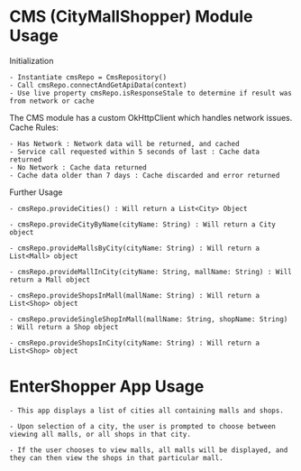 # CMS (CityMallShopper) Module Usage

Initialization

	- Instantiate cmsRepo = CmsRepository()
	- Call cmsRepo.connectAndGetApiData(context)
	- Use live property cmsRepo.isResponseStale to determine if result was from network or cache

The CMS module has a custom OkHttpClient which handles network issues.
Cache Rules:

	- Has Network : Network data will be returned, and cached
	- Service call requested within 5 seconds of last : Cache data returned
	- No Network : Cache data returned
	- Cache data older than 7 days : Cache discarded and error returned


Further Usage

	- cmsRepo.provideCities() : Will return a List<City> Object
	
	- cmsRepo.provideCityByName(cityName: String) : Will return a City object
	
	- cmsRepo.provideMallsByCity(cityName: String) : Will return a List<Mall> object
	
	- cmsRepo.provideMallInCity(cityName: String, mallName: String) : Will return a Mall object
	
	- cmsRepo.provideShopsInMall(mallName: String) : Will return a List<Shop> object
	
	- cmsRepo.provideSingleShopInMall(mallName: String, shopName: String) : Will return a Shop object
	
	- cmsRepo.provideShopsInCity(cityName: String) : Will return a List<Shop> object

# EnterShopper App Usage

	- This app displays a list of cities all containing malls and shops.

	- Upon selection of a city, the user is prompted to choose between viewing all malls, or all shops in that city.

	- If the user chooses to view malls, all malls will be displayed, and they can then view the shops in that particular mall.
